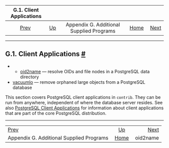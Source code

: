 <!--?xml version="1.0" encoding="UTF-8" standalone="no"?-->

|                        G.1. Client Applications                       |                                                                    |                                          |                                                       |                                   |
| :-------------------------------------------------------------------: | :----------------------------------------------------------------- | :--------------------------------------: | ----------------------------------------------------: | --------------------------------: |
| [Prev](contrib-prog.html "Appendix G. Additional Supplied Programs")  | [Up](contrib-prog.html "Appendix G. Additional Supplied Programs") | Appendix G. Additional Supplied Programs | [Home](index.html "PostgreSQL 17devel Documentation") |  [Next](oid2name.html "oid2name") |

***

## G.1. Client Applications [#](#CONTRIB-PROG-CLIENT)

  * *   [oid2name](oid2name.html) — resolve OIDs and file nodes in a PostgreSQL data directory
  * [vacuumlo](vacuumlo.html) — remove orphaned large objects from a PostgreSQL database

This section covers PostgreSQL client applications in `contrib`. They can be run from anywhere, independent of where the database server resides. See also [PostgreSQL Client Applications](reference-client.html "PostgreSQL Client Applications") for information about client applications that are part of the core PostgreSQL distribution.

***

|                                                                       |                                                                    |                                   |
| :-------------------------------------------------------------------- | :----------------------------------------------------------------: | --------------------------------: |
| [Prev](contrib-prog.html "Appendix G. Additional Supplied Programs")  | [Up](contrib-prog.html "Appendix G. Additional Supplied Programs") |  [Next](oid2name.html "oid2name") |
| Appendix G. Additional Supplied Programs                              |        [Home](index.html "PostgreSQL 17devel Documentation")       |                          oid2name |
